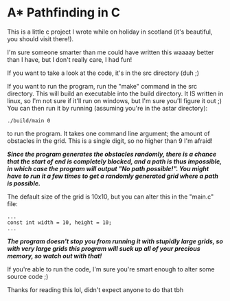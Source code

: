 # A* Pathfinding in C

This is a little c project I wrote while on holiday in scotland (it's beautiful, 
you should visit there!).

I'm sure someone smarter than me could have written this waaaay better than I
have, but I don't really care, I had fun!

If you want to take a look at the code, it's in the src directory (duh ;)

If you want to run the program, run the "make" command in the src directory. This will
build an executable into the build directory. It IS written in linux, so I'm not sure if 
it'll run on windows, but I'm sure you'll figure it out ;)
You can then run it by running (assuming you're in the astar directory):

```
./build/main 0
```

to run the program.
It takes one command line argument; the amount of obstacles in the grid.
This is a single digit, so no higher than 9 I'm afraid!

***Since the program generates the obstacles randomly, there is a chance that the start of end is
completely blocked, and a path is thus impossible, in which case the program will output "No path possible!". 
You might have to run it a few times to get a randomly generated grid where a path is possible.***

The default size of the grid is 10x10, but you can alter this in the "main.c" file:

```
...
const int width = 10, height = 10;
...
```

***The program doesn't stop you from running it with stupidly large grids, so with very
large grids this program will suck up all of your precious memory, so watch out with that!***

If you're able to run the code, I'm sure you're smart enough to alter some source code ;)

Thanks for reading this lol, didn't expect anyone to do that tbh